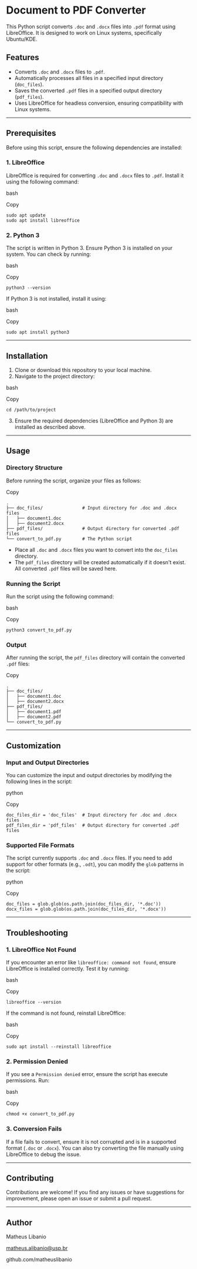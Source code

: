 
# Document to PDF Converter

This Python script converts `.doc` and `.docx` files into `.pdf` format using LibreOffice. It is designed to work on Linux systems, specifically Ubuntu/KDE.

## Features

* Converts `.doc` and `.docx` files to `.pdf`.
* Automatically processes all files in a specified input directory (`doc_files`).
* Saves the converted `.pdf` files in a specified output directory (`pdf_files`).
* Uses LibreOffice for headless conversion, ensuring compatibility with Linux systems.

---

## Prerequisites

Before using this script, ensure the following dependencies are installed:

### 1. **LibreOffice**

LibreOffice is required for converting `.doc` and `.docx` files to `.pdf`. Install it using the following command:

bash

Copy

```
sudo apt update
sudo apt install libreoffice
```

### 2. **Python 3**

The script is written in Python 3. Ensure Python 3 is installed on your system. You can check by running:

bash

Copy

```
python3 --version
```

If Python 3 is not installed, install it using:

bash

Copy

```
sudo apt install python3
```

---

## Installation

1. Clone or download this repository to your local machine.
2. Navigate to the project directory:

bash

Copy

```
cd /path/to/project
```

3. Ensure the required dependencies (LibreOffice and Python 3) are installed as described above.

---

## Usage

### Directory Structure

Before running the script, organize your files as follows:

Copy

```
.
├── doc_files/               # Input directory for .doc and .docx files
│   ├── document1.doc
│   ├── document2.docx
├── pdf_files/               # Output directory for converted .pdf files
└── convert_to_pdf.py        # The Python script
```

* Place all `.doc` and `.docx` files you want to convert into the `doc_files` directory.
* The `pdf_files` directory will be created automatically if it doesn't exist. All converted `.pdf` files will be saved here.

### Running the Script

Run the script using the following command:

bash

Copy

```
python3 convert_to_pdf.py
```

### Output

After running the script, the `pdf_files` directory will contain the converted `.pdf` files:

Copy

```
.
├── doc_files/
│   ├── document1.doc
│   ├── document2.docx
├── pdf_files/
│   ├── document1.pdf
│   ├── document2.pdf
└── convert_to_pdf.py
```

---

## Customization

### Input and Output Directories

You can customize the input and output directories by modifying the following lines in the script:

python

Copy

```
doc_files_dir = 'doc_files'  # Input directory for .doc and .docx files
pdf_files_dir = 'pdf_files'  # Output directory for converted .pdf files
```

### Supported File Formats

The script currently supports `.doc` and `.docx` files. If you need to add support for other formats (e.g., `.odt`), you can modify the `glob` patterns in the script:

python

Copy

```
doc_files = glob.glob(os.path.join(doc_files_dir, '*.doc'))
docx_files = glob.glob(os.path.join(doc_files_dir, '*.docx'))
```

---

## Troubleshooting

### 1. **LibreOffice Not Found**

If you encounter an error like `libreoffice: command not found`, ensure LibreOffice is installed correctly. Test it by running:

bash

Copy

```
libreoffice --version
```

If the command is not found, reinstall LibreOffice:

bash

Copy

```
sudo apt install --reinstall libreoffice
```

### 2. **Permission Denied**

If you see a `Permission denied` error, ensure the script has execute permissions. Run:

bash

Copy

```
chmod +x convert_to_pdf.py
```

### 3. **Conversion Fails**

If a file fails to convert, ensure it is not corrupted and is in a supported format (`.doc` or `.docx`). You can also try converting the file manually using LibreOffice to debug the issue.

---

## Contributing

Contributions are welcome! If you find any issues or have suggestions for improvement, please open an issue or submit a pull request.

---

## Author

Matheus Libanio

matheus.alibanio@usp.br

github.com/matheuslibanio

